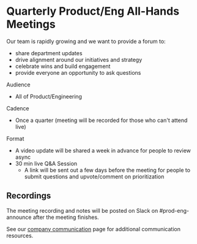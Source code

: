 # Quarterly Product/Eng All-Hands Meetings

Our team is rapidly growing and we want to provide a forum to:

- share department updates
- drive alignment around our initiatives and strategy
- celebrate wins and build engagement
- provide everyone an opportunity to ask questions

Audience

- All of Product/Engineering

Cadence

- Once a quarter (meeting will be recorded for those who can't attend live)

Format

- A video update will be shared a week in advance for people to review async
- 30 min live Q&A Session
  - A link will be sent out a few days before the meeting for people to submit questions and upvote/comment on prioritization

## Recordings

The meeting recording and notes will be posted on Slack on #prod-eng-announce after the meeting finishes.

See our [company communication](../../content/communication/index.md) page for additional communication resources.
